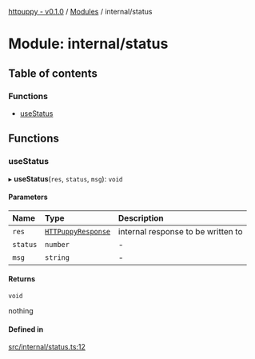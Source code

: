 [httpuppy - v0.1.0](../README.md) / [Modules](../modules.md) / internal/status

# Module: internal/status

## Table of contents

### Functions

- [useStatus](internal_status.md#usestatus)

## Functions

### useStatus

▸ **useStatus**(`res`, `status`, `msg`): `void`

#### Parameters

| Name | Type | Description |
| :------ | :------ | :------ |
| `res` | [`HTTPuppyResponse`](../interfaces/types_server.HTTPuppyResponse.md) | internal response to be written to |
| `status` | `number` | - |
| `msg` | `string` | - |

#### Returns

`void`

nothing

#### Defined in

[src/internal/status.ts:12](https://github.com/abschill/httpuppy/blob/70019ad/src/internal/status.ts#L12)
